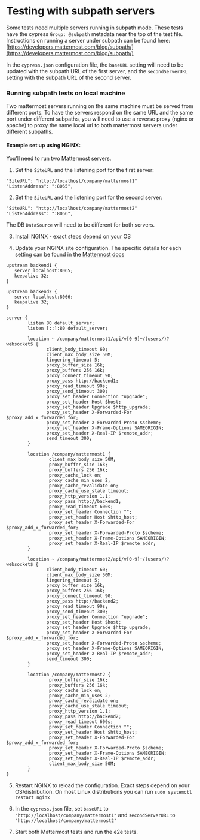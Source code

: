 # Testing with subpath servers
Some tests need multiple servers running in subpath mode. These tests have the cypress `Group: @subpath` metadata near the top of the test file. Instructions on running a server under subpath can be found here: [https://developers.mattermost.com/blog/subpath/](https://developers.mattermost.com/blog/subpath/)

In the `cypress.json` configuration file, the `baseURL` setting will need to be updated with the subpath URL of the first server, and the `secondServerURL` setting with the subpath URL of the second server.

### Running subpath tests on local machine
Two mattermost servers running on the same machine must be served from different ports. To have the servers respond on the same URL and the same port under different subpaths, you will need to use a reverse proxy (nginx or apache) to proxy the same local url to both mattermost servers under different subpaths.

#### Example set up using NGINX:

You'll need to run two Mattermost servers.

1. Set the `SiteURL` and the listening port for the first server:

```
"SiteURL": "http://localhost/company/mattermost1"
"ListenAddress": ":8065",
```

2. Set the `SiteURL` and the listening port for the second server:

```
"SiteURL": "http://localhost/company/mattermost2"
"ListenAddress": ":8066",
```

The DB `DataSource` will need to be different for both servers.

3. Install NGINX -  exact steps depend on your OS

4. Update your NGINX site configuration. The specific details for each setting can be found in the [Mattermost docs](https://docs.mattermost.com/install/config-proxy-nginx.html)

```
upstream backend1 {
   server localhost:8065;
   keepalive 32;
}

upstream backend2 {
   server localhost:8066;
   keepalive 32;
}

server {
        listen 80 default_server;
        listen [::]:80 default_server;

        location ~ /company/mattermost1/api/v[0-9]+/(users/)?websocket$ {
               client_body_timeout 60;
               client_max_body_size 50M;
               lingering_timeout 5;
               proxy_buffer_size 16k;
               proxy_buffers 256 16k;
               proxy_connect_timeout 90;
               proxy_pass http://backend1;
               proxy_read_timeout 90s;
               proxy_send_timeout 300;
               proxy_set_header Connection "upgrade";
               proxy_set_header Host $host;
               proxy_set_header Upgrade $http_upgrade;
               proxy_set_header X-Forwarded-For $proxy_add_x_forwarded_for;
               proxy_set_header X-Forwarded-Proto $scheme;
               proxy_set_header X-Frame-Options SAMEORIGIN;
               proxy_set_header X-Real-IP $remote_addr;
               send_timeout 300;
        }

        location /company/mattermost1 {
                client_max_body_size 50M;
                proxy_buffer_size 16k;
                proxy_buffers 256 16k;
                proxy_cache_lock on;
                proxy_cache_min_uses 2;
                proxy_cache_revalidate on;
                proxy_cache_use_stale timeout;
                proxy_http_version 1.1;
                proxy_pass http://backend1;
                proxy_read_timeout 600s;
                proxy_set_header Connection "";
                proxy_set_header Host $http_host;
                proxy_set_header X-Forwarded-For $proxy_add_x_forwarded_for;
                proxy_set_header X-Forwarded-Proto $scheme;
                proxy_set_header X-Frame-Options SAMEORIGIN;
                proxy_set_header X-Real-IP $remote_addr;
        }

        location ~ /company/mattermost2/api/v[0-9]+/(users/)?websocket$ {
               client_body_timeout 60;
               client_max_body_size 50M;
               lingering_timeout 5;
               proxy_buffer_size 16k;
               proxy_buffers 256 16k;
               proxy_connect_timeout 90;
               proxy_pass http://backend2;
               proxy_read_timeout 90s;
               proxy_send_timeout 300;
               proxy_set_header Connection "upgrade";
               proxy_set_header Host $host;
               proxy_set_header Upgrade $http_upgrade;
               proxy_set_header X-Forwarded-For $proxy_add_x_forwarded_for;
               proxy_set_header X-Forwarded-Proto $scheme;
               proxy_set_header X-Frame-Options SAMEORIGIN;
               proxy_set_header X-Real-IP $remote_addr;
               send_timeout 300;
        }

        location /company/mattermost2 {
                proxy_buffer_size 16k;
                proxy_buffers 256 16k;
                proxy_cache_lock on;
                proxy_cache_min_uses 2;
                proxy_cache_revalidate on;
                proxy_cache_use_stale timeout;
                proxy_http_version 1.1;
                proxy_pass http://backend2;
                proxy_read_timeout 600s;
                proxy_set_header Connection "";
                proxy_set_header Host $http_host;
                proxy_set_header X-Forwarded-For $proxy_add_x_forwarded_for;
                proxy_set_header X-Forwarded-Proto $scheme;
                proxy_set_header X-Frame-Options SAMEORIGIN;
                proxy_set_header X-Real-IP $remote_addr;
                client_max_body_size 50M;
        }
}
```

5. Restart NGINX to reload the configuration. Exact steps depend on your OS/distribution. On most Linux distributions you can run `sudo systemctl restart nginx`

6. In the `cypress.json` file, set `baseURL` to  `"http://localhost/company/mattermost1"` and `secondServerURL` to `"http://localhost/company/mattermost2"`

7. Start both Mattermost tests and run the e2e tests.
